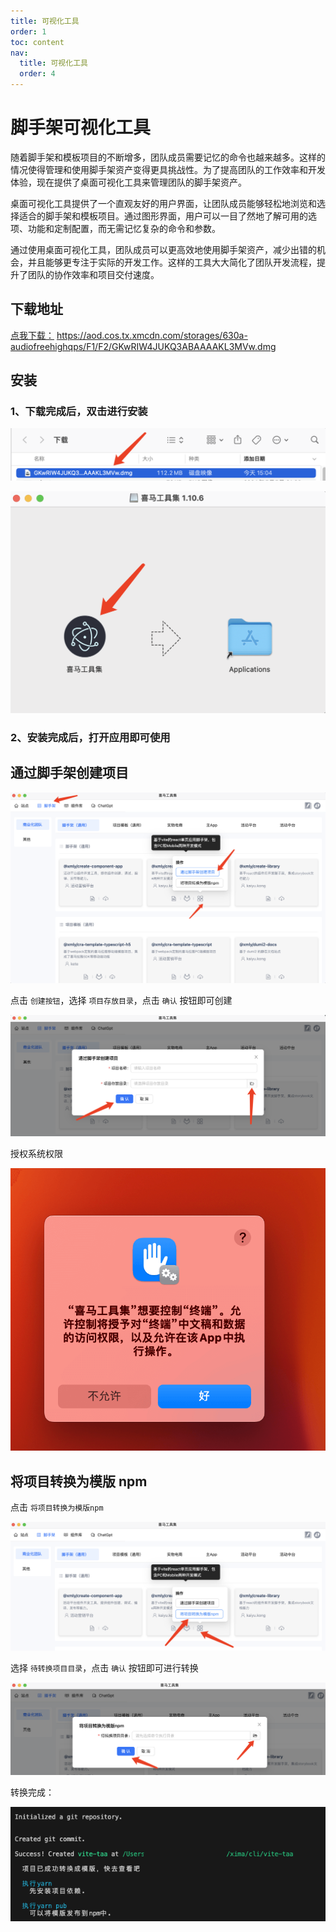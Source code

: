 ```yaml
---
title: 可视化工具
order: 1
toc: content
nav:
  title: 可视化工具
  order: 4
---
```


# 脚手架可视化工具

随着脚手架和模板项目的不断增多，团队成员需要记忆的命令也越来越多。这样的情况使得管理和使用脚手架资产变得更具挑战性。为了提高团队的工作效率和开发体验，现在提供了桌面可视化工具来管理团队的脚手架资产。

桌面可视化工具提供了一个直观友好的用户界面，让团队成员能够轻松地浏览和选择适合的脚手架和模板项目。通过图形界面，用户可以一目了然地了解可用的选项、功能和定制配置，而无需记忆复杂的命令和参数。

通过使用桌面可视化工具，团队成员可以更高效地使用脚手架资产，减少出错的机会，并且能够更专注于实际的开发工作。这样的工具大大简化了团队开发流程，提升了团队的协作效率和项目交付速度。

## 下载地址

[点我下载：](https://aod.cos.tx.xmcdn.com/storages/630a-audiofreehighqps/F1/F2/GKwRIW4JUKQ3ABAAAAKL3MVw.dmg)
https://aod.cos.tx.xmcdn.com/storages/630a-audiofreehighqps/F1/F2/GKwRIW4JUKQ3ABAAAAKL3MVw.dmg

## 安装

### 1、下载完成后，双击进行安装

![](images/save-1.png)

![](images/save-2.png)

### 2、安装完成后，打开应用即可使用

<!-- 如果出现以下提示是因为应用属于第三方软件，点击取消即可，然后按照以下步骤打开：

![](images/save-3.png)

打开系统偏好设置 - 安全性与隐私 - 通用 - 点击 “仍要打开”

![](images/save-4.png)

![](images/save-5.png)

![](images/save-6.png) -->

## 通过脚手架创建项目

![](images/cli-1.png)

点击 `创建按钮`，选择 `项目存放目录`，点击 `确认` 按钮即可创建

![](images/cli-2.png)

授权系统权限

![](images/cli-3.png)

## 将项目转换为模版 npm

点击 `将项目转换为模版npm`

![](images/cli-4.png)

选择 `待转换项目目录`，点击 `确认` 按钮即可进行转换

![](images/cli-5.png)

转换完成：

![](images/cli-6.png)
